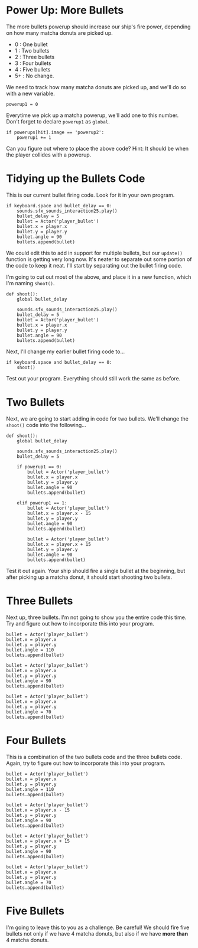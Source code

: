 Power Up: More Bullets
===
The more bullets powerup should increase our ship's fire power, depending on how many matcha donuts are picked up.

* 0  : One bullet
* 1  : Two bullets
* 2  : Three bullets
* 3  : Four bullets
* 4  : Five bullets
* 5+ : No change.

We need to track how many matcha donuts are picked up, and we'll do so with a new variable.

```
powerup1 = 0
```

Everytime we pick up a matcha powerup, we'll add one to this number. Don't forget to declare ```powerup1``` as ```global```.

```
if powerups[hit].image == 'powerup2':
    powerup1 += 1
```

Can you figure out where to place the above code? Hint: It should be when the player collides with a powerup.

Tidying up the Bullets Code
===
This is our current bullet firing code. Look for it in your own program.

```
if keyboard.space and bullet_delay == 0:
    sounds.sfx_sounds_interaction25.play()
    bullet_delay = 5
    bullet = Actor('player_bullet')
    bullet.x = player.x
    bullet.y = player.y
    bullet.angle = 90
    bullets.append(bullet)
```

We could edit this to add in support for multiple bullets, but our ```update()``` function is getting very long now. It's neater to separate out some portion of the code to keep it neat. I'll start by separating out the bullet firing code.

I'm going to cut out most of the above, and place it in a new function, which I'm naming ```shoot()```.

```
def shoot():
    global bullet_delay
    
    sounds.sfx_sounds_interaction25.play()
    bullet_delay = 5
    bullet = Actor('player_bullet')
    bullet.x = player.x
    bullet.y = player.y
    bullet.angle = 90
    bullets.append(bullet)
```

Next, I'll change my earlier bullet firing code to...

```
if keyboard.space and bullet_delay == 0:
    shoot()
```

Test out your program. Everything should still work the same as before.

Two Bullets
===

Next, we are going to start adding in code for two bullets. We'll change the ```shoot()``` code into the following...

```
def shoot():
    global bullet_delay

    sounds.sfx_sounds_interaction25.play()
    bullet_delay = 5

    if powerup1 == 0:
        bullet = Actor('player_bullet')
        bullet.x = player.x
        bullet.y = player.y
        bullet.angle = 90
        bullets.append(bullet)
        
    elif powerup1 == 1:
        bullet = Actor('player_bullet')
        bullet.x = player.x - 15
        bullet.y = player.y
        bullet.angle = 90
        bullets.append(bullet)
        
        bullet = Actor('player_bullet')
        bullet.x = player.x + 15
        bullet.y = player.y
        bullet.angle = 90
        bullets.append(bullet)
```

Test it out again. Your ship should fire a single bullet at the beginning, but after picking up a matcha donut, it should start shooting two bullets.

Three Bullets
===
Next up, three bullets. I'm not going to show you the entire code this time. Try and figure out how to incorporate this into your program.

```
bullet = Actor('player_bullet')
bullet.x = player.x
bullet.y = player.y
bullet.angle = 110
bullets.append(bullet)

bullet = Actor('player_bullet')
bullet.x = player.x
bullet.y = player.y
bullet.angle = 90
bullets.append(bullet)

bullet = Actor('player_bullet')
bullet.x = player.x
bullet.y = player.y
bullet.angle = 70
bullets.append(bullet)
```

Four Bullets
===
This is a combination of the two bullets code and the three bullets code. Again, try to figure out how to incorporate this into your program.

```
bullet = Actor('player_bullet')
bullet.x = player.x
bullet.y = player.y
bullet.angle = 110
bullets.append(bullet)

bullet = Actor('player_bullet')
bullet.x = player.x - 15
bullet.y = player.y
bullet.angle = 90
bullets.append(bullet)

bullet = Actor('player_bullet')
bullet.x = player.x + 15
bullet.y = player.y
bullet.angle = 90
bullets.append(bullet)

bullet = Actor('player_bullet')
bullet.x = player.x
bullet.y = player.y
bullet.angle = 70
bullets.append(bullet)
```

Five Bullets
===
I'm going to leave this to you as a challenge. Be careful! We should fire five bullets not only if we have 4 matcha donuts, but also if we have **more than** 4 matcha donuts.
